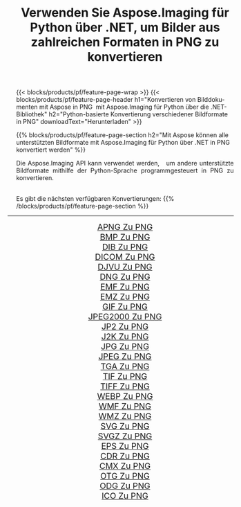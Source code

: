 ﻿---
title: Verwenden Sie Aspose.Imaging für Python über .NET, um Bilder aus zahlreichen Formaten in PNG zu konvertieren 
weight: 3920
url: /de/python-net/conversion/to/png 
lang: de
langdirlevel: 2
locales: zh-hans,ja,it,ru,de,es,fr,nl,id,lt,pl,pt,vi,tr,ko,zh-hant,ar,hi,th,sv,cs,uk,he
description: Sie können Aspose.Imaging für Python über die .NET-Bibliothek verwenden, um eine Vielzahl von Formaten in PNG zu konvertieren.
---

{{< blocks/products/pf/feature-page-wrap >}}
{{< blocks/products/pf/feature-page-header h1="Konvertieren von Bilddokumenten mit Aspose in PNG  mit Aspose.Imaging für Python über die .NET-Bibliothek" h2="Python-basierte Konvertierung verschiedener Bildformate in PNG" downloadText="Herunterladen" >}}


{{% blocks/products/pf/feature-page-section  h2="Mit Aspose können alle unterstützten Bildformate mit Aspose.Imaging für Python über .NET in PNG konvertiert werden" %}}
<p align=justify>Die Aspose.Imaging API kann verwendet werden,   um andere unterstützte Bildformate mithilfe der Python-Sprache programmgesteuert in PNG zu konvertieren.</p>
<br/>
Es gibt die nächsten verfügbaren Konvertierungen:
{{% /blocks/products/pf/feature-page-section %}}
<div class="container-fluid productfamilypage bg-gray">
    <div class="convertypes bg-gray agp-content section">
        <div class="container">
		<hr style="margin-left:-20px;"/>
		<div class="row other-converters" style="gap: 10px;font-size: 19px;text-align:center;">
		    <div class='col-md-2 other-converter remove-lp remove-rp'><a href="/imaging/de/python-net/conversion/apng-to-png" style="padding:15px;">APNG Zu PNG</a></div>
<div class='col-md-2 other-converter remove-lp remove-rp'><a href="/imaging/de/python-net/conversion/bmp-to-png" style="padding:15px;">BMP Zu PNG</a></div>
<div class='col-md-2 other-converter remove-lp remove-rp'><a href="/imaging/de/python-net/conversion/dib-to-png" style="padding:15px;">DIB Zu PNG</a></div>
<div class='col-md-2 other-converter remove-lp remove-rp'><a href="/imaging/de/python-net/conversion/dicom-to-png" style="padding:15px;">DICOM Zu PNG</a></div>
<div class='col-md-2 other-converter remove-lp remove-rp'><a href="/imaging/de/python-net/conversion/djvu-to-png" style="padding:15px;">DJVU Zu PNG</a></div>
<div class='col-md-2 other-converter remove-lp remove-rp'><a href="/imaging/de/python-net/conversion/dng-to-png" style="padding:15px;">DNG Zu PNG</a></div>
<div class='col-md-2 other-converter remove-lp remove-rp'><a href="/imaging/de/python-net/conversion/emf-to-png" style="padding:15px;">EMF Zu PNG</a></div>
<div class='col-md-2 other-converter remove-lp remove-rp'><a href="/imaging/de/python-net/conversion/emz-to-png" style="padding:15px;">EMZ Zu PNG</a></div>
<div class='col-md-2 other-converter remove-lp remove-rp'><a href="/imaging/de/python-net/conversion/gif-to-png" style="padding:15px;">GIF Zu PNG</a></div>
<div class='col-md-2 other-converter remove-lp remove-rp'><a href="/imaging/de/python-net/conversion/jpeg2000-to-png" style="padding:15px;">JPEG2000 Zu PNG</a></div>
<div class='col-md-2 other-converter remove-lp remove-rp'><a href="/imaging/de/python-net/conversion/jp2-to-png" style="padding:15px;">JP2 Zu PNG</a></div>
<div class='col-md-2 other-converter remove-lp remove-rp'><a href="/imaging/de/python-net/conversion/j2k-to-png" style="padding:15px;">J2K Zu PNG</a></div>
<div class='col-md-2 other-converter remove-lp remove-rp'><a href="/imaging/de/python-net/conversion/jpg-to-png" style="padding:15px;">JPG Zu PNG</a></div>
<div class='col-md-2 other-converter remove-lp remove-rp'><a href="/imaging/de/python-net/conversion/jpeg-to-png" style="padding:15px;">JPEG Zu PNG</a></div>
<div class='col-md-2 other-converter remove-lp remove-rp'><a href="/imaging/de/python-net/conversion/tga-to-png" style="padding:15px;">TGA Zu PNG</a></div>
<div class='col-md-2 other-converter remove-lp remove-rp'><a href="/imaging/de/python-net/conversion/tif-to-png" style="padding:15px;">TIF Zu PNG</a></div>
<div class='col-md-2 other-converter remove-lp remove-rp'><a href="/imaging/de/python-net/conversion/tiff-to-png" style="padding:15px;">TIFF Zu PNG</a></div>
<div class='col-md-2 other-converter remove-lp remove-rp'><a href="/imaging/de/python-net/conversion/webp-to-png" style="padding:15px;">WEBP Zu PNG</a></div>
<div class='col-md-2 other-converter remove-lp remove-rp'><a href="/imaging/de/python-net/conversion/wmf-to-png" style="padding:15px;">WMF Zu PNG</a></div>
<div class='col-md-2 other-converter remove-lp remove-rp'><a href="/imaging/de/python-net/conversion/wmz-to-png" style="padding:15px;">WMZ Zu PNG</a></div>
<div class='col-md-2 other-converter remove-lp remove-rp'><a href="/imaging/de/python-net/conversion/svg-to-png" style="padding:15px;">SVG Zu PNG</a></div>
<div class='col-md-2 other-converter remove-lp remove-rp'><a href="/imaging/de/python-net/conversion/svgz-to-png" style="padding:15px;">SVGZ Zu PNG</a></div>
<div class='col-md-2 other-converter remove-lp remove-rp'><a href="/imaging/de/python-net/conversion/eps-to-png" style="padding:15px;">EPS Zu PNG</a></div>
<div class='col-md-2 other-converter remove-lp remove-rp'><a href="/imaging/de/python-net/conversion/cdr-to-png" style="padding:15px;">CDR Zu PNG</a></div>
<div class='col-md-2 other-converter remove-lp remove-rp'><a href="/imaging/de/python-net/conversion/cmx-to-png" style="padding:15px;">CMX Zu PNG</a></div>
<div class='col-md-2 other-converter remove-lp remove-rp'><a href="/imaging/de/python-net/conversion/otg-to-png" style="padding:15px;">OTG Zu PNG</a></div>
<div class='col-md-2 other-converter remove-lp remove-rp'><a href="/imaging/de/python-net/conversion/odg-to-png" style="padding:15px;">ODG Zu PNG</a></div>
<div class='col-md-2 other-converter remove-lp remove-rp'><a href="/imaging/de/python-net/conversion/ico-to-png" style="padding:15px;">ICO Zu PNG</a></div>
                </div>
        </div>
    </div>
</div>
<br/>

